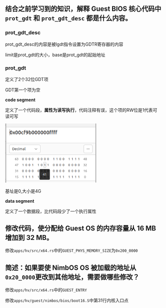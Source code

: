 ## 结合之前学习到的知识，解释 Guest BIOS 核心代码中 `prot_gdt` 和 `prot_gdt_desc` 都是什么内容。



### prot_gdt_desc

prot_gdt_desc的内容是被lgdt指令设置为GDTR寄存器的内容

limit是prot_gdt的大小，base是prot_gdt的起始地址

### prot_gdt

定义了2个32位GDT项

GDT第一个项为空

**code segment**

定义了一个代码段，**属性为读写执行**，代码注释有误，这个项的RW位是1代表可读可写

<img src="assets/image-20231112112629026.png" alt="image-20231112112629026" style="zoom: 80%;" />

基址是0,大小是4G

**data segment**

定义了一个数据段，比代码段少了一个执行属性



## 修改代码，使分配给 Guest OS 的内存容量从 16 MB 增加到 32 MB。

修改`apps/hv/src/x64.rs`中的`GUEST_PHYS_MEMORY_SIZE`为`0x200_0000`



## 简述：如果要使 NimbOS OS 被加载的地址从`0x20_0000`更改到其他地址，需要做哪些修改？



修改`apps/hv/src/x64.rs`中的`GUEST_ENTRY`

修改`apps/hv/guest/nimbos/bios/boot16.S`中第31行内核入口点







